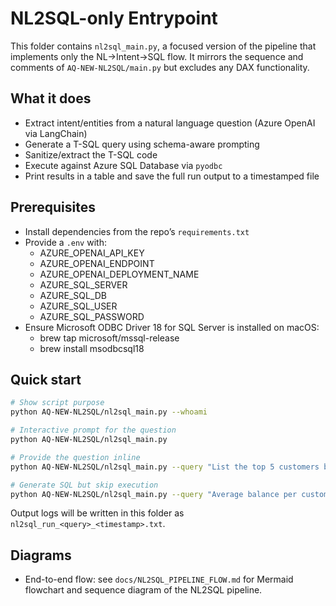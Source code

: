 # NL2SQL-only Entrypoint

This folder contains `nl2sql_main.py`, a focused version of the pipeline that implements only the NL→Intent→SQL flow. It mirrors the sequence and comments of `AQ-NEW-NL2SQL/main.py` but excludes any DAX functionality.

## What it does
- Extract intent/entities from a natural language question (Azure OpenAI via LangChain)
- Generate a T-SQL query using schema-aware prompting
- Sanitize/extract the T-SQL code
- Execute against Azure SQL Database via `pyodbc`
- Print results in a table and save the full run output to a timestamped file

## Prerequisites
- Install dependencies from the repo’s `requirements.txt`
- Provide a `.env` with:
  - AZURE_OPENAI_API_KEY
  - AZURE_OPENAI_ENDPOINT
  - AZURE_OPENAI_DEPLOYMENT_NAME
  - AZURE_SQL_SERVER
  - AZURE_SQL_DB
  - AZURE_SQL_USER
  - AZURE_SQL_PASSWORD
- Ensure Microsoft ODBC Driver 18 for SQL Server is installed on macOS:
  - brew tap microsoft/mssql-release
  - brew install msodbcsql18

## Quick start
```bash
# Show script purpose
python AQ-NEW-NL2SQL/nl2sql_main.py --whoami

# Interactive prompt for the question
python AQ-NEW-NL2SQL/nl2sql_main.py

# Provide the question inline
python AQ-NEW-NL2SQL/nl2sql_main.py --query "List the top 5 customers by total credit"

# Generate SQL but skip execution
python AQ-NEW-NL2SQL/nl2sql_main.py --query "Average balance per customer" --no-exec
```

Output logs will be written in this folder as `nl2sql_run_<query>_<timestamp>.txt`.

## Diagrams

- End-to-end flow: see `docs/NL2SQL_PIPELINE_FLOW.md` for Mermaid flowchart and sequence diagram of the NL2SQL pipeline.
